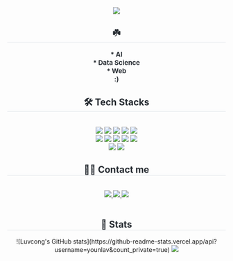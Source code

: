 <div align= "center">
    <img src="https://capsule-render.vercel.app/api?type=waving&color=0:b6c954,100:73aa55&height=240&text=Hello!%20I'm%20Youn%20Hyeonseo☘️&animation=fadeIn&fontColor=ffffff&fontSize=40" />
    </div>
    <div align= "center"> 
    <h2 style="border-bottom: 1px solid #d8dee4; color: #282d33;"> ☘️ </h2>  
    <div style="font-weight: 700; font-size: 15px; text-align: center; color: #282d33;"> * AI</br></li>* Data Science</br></li>* Web</li></br></li>:) </div> 
    </div>
    <div align= "center">
    <h2 style="border-bottom: 1px solid #d8dee4; color: #282d33;"> 🛠️ Tech Stacks </h2> <br> 
    <div style="margin: 0 auto; text-align: center;" align= "center"> <img src="https://img.shields.io/badge/Discord-5865F2?style=for-the-badge&logo=Discord&logoColor=white">
          <img src="https://img.shields.io/badge/C-A8B9CC?style=for-the-badge&logo=C&logoColor=white">
          <img src="https://img.shields.io/badge/Git-F05032?style=for-the-badge&logo=Git&logoColor=white">
          <img src="https://img.shields.io/badge/Github-181717?style=for-the-badge&logo=Github&logoColor=white">
          <img src="https://img.shields.io/badge/HTML5-E34F26?style=for-the-badge&logo=HTML5&logoColor=white">
          <br/><img src="https://img.shields.io/badge/CSS3-1572B6?style=for-the-badge&logo=CSS3&logoColor=white">
          <img src="https://img.shields.io/badge/Javascript-F7DF1E?style=for-the-badge&logo=Javascript&logoColor=white">
          <img src="https://img.shields.io/badge/Notion-000000?style=for-the-badge&logo=Notion&logoColor=white">
          <img src="https://img.shields.io/badge/Python-3776AB?style=for-the-badge&logo=Python&logoColor=white">
          <img src="https://img.shields.io/badge/React-61DAFB?style=for-the-badge&logo=React&logoColor=white">
          <br/><img src="https://img.shields.io/badge/Slack-4A154B?style=for-the-badge&logo=Slack&logoColor=white">
          <img src="https://img.shields.io/badge/StyledComponents-DB7093?style=for-the-badge&logo=StyledComponents&logoColor=white">
          </div>
    </div>
    <div align= "center">
    <h2 style="border-bottom: 1px solid #d8dee4; color: #282d33;"> 🧑‍💻 Contact me </h2> <br> 
    <div align= "center"> <a href=https://cool-domado.tistory.com/> <img src="https://img.shields.io/badge/Tistory-000000?style=for-the-badge&logo=Tistory&logoColor=white&link=https://cool-domado.tistory.com/"> </a>
         <a href=https://humorous-car-cbe.notion.site/Hyeonseo-Youn-164b05c9db5a809e8306c9627bd60214?pvs=4> <img src="https://img.shields.io/badge/Notion-000000?style=for-the-badge&logo=Notion&logoColor=white&link=https://humorous-car-cbe.notion.site/Hyeonseo-Youn-164b05c9db5a809e8306c9627bd60214?pvs=4"> </a>
         <a href=mailto:yhs010708@hufs.ac.kr> <img src="https://img.shields.io/badge/Gmail-EA4335?style=for-the-badge&logo=Gmail&logoColor=white&link=mailto:yhs010708@hufs.ac.kr"> </a>
          </div>  <br> 
    <div align= "center">  </div> 
    </div>
    <div align= "center"> 
    <h2 style="border-bottom: 1px solid #d8dee4; color: #282d33;"> 🏅 Stats </h2>
        ![Luvcong's GitHub stats](https://github-readme-stats.vercel.app/api?username=younlav&count_private=true)
        <img src="https://github-readme-stats.vercel.app/api/top-langs/?username=younlav&layout=compact&bg_color=180,ffffff,00000000&title_color=000000&text_color=000000"
           /> </div> 
    </div>
    
